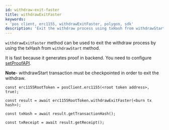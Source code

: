 ```yaml
---
id: withdraw-exit-faster
title: withdrawExitFaster
keywords: 
- 'pos client, erc1155, withdrawExitFaster, polygon, sdk'
description: 'Exit the withdraw process using txHash from withdrawStart.'
---
```


`withdrawExitFaster` method can be used to exit the withdraw process by using the txHash from `withdrawStart` method.

It is fast because it generates proof in backend. You need to configure [setProofAPI](/docs/tools/matic-js/set-proof-api).

**Note**- withdrawStart transaction must be checkpointed in order to exit the withdraw.

```
const erc1155RootToken = posClient.erc1155(<root token address>, true);

const result = await erc1155RootToken.withdrawExitFaster(<burn tx hash>);

const txHash = await result.getTransactionHash();

const txReceipt = await result.getReceipt();

```
